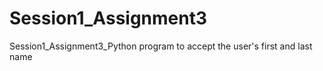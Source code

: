 # Session1_Assignment3
Session1_Assignment3_Python program to accept the user's first and last name 
